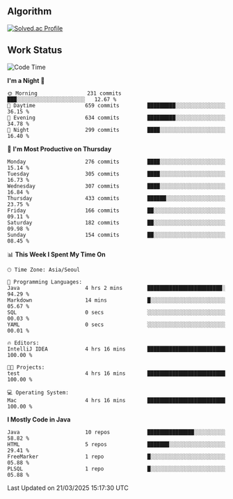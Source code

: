 <!-- 
##  ✨ _Bambee83_ ✨ 

- 🔭 I’m recently studied at Hanghae99
- 🌱 I’m currently learning Java, Spring Boot, MSA
- 🤔 I'm thinking about how to decorate my Git Profile
- 🪹 Fun fact : The beans of Spring Boot are actually coffee beans 

<!-- - 💬 Ask me about ...
- 📫 How to reach me: ...
- 😄 Pronouns: ...
- 👯 I’m looking to collaborate on ...

## 🔧  Technologies & Software Used

<img src="https://img.shields.io/badge/Java-007396?style=flat-round&logo=OpenJDK&logoColor=white"/> <img src="https://img.shields.io/badge/Spring-6DB33F?style=flat-round&logo=spring&logoColor=white"/>   <img src="https://img.shields.io/badge/SpringBoot-6DB33F?style=flat-round&logo=springboot&logoColor=white"/>  <img src="https://img.shields.io/badge/SpringSecurity-6DB33F?style=flat-round&logo=SpringSecurity&logoColor=white"/>   <img src="https://img.shields.io/badge/JSON Web Token-000000?style=flat-round&logo=JSON Web Tokens&logoColor=white"/> 

<img src="https://img.shields.io/badge/github-181717?style=flat-round&logo=github&logoColor=white"/> <img src="https://img.shields.io/badge/git-F05032?style=flat-round&logo=git&logoColor=white"/> <img src="https://img.shields.io/badge/githubactions-2088FF?style=flat-round&logo=githubactions&logoColor=white"/>  <img src="https://img.shields.io/badge/Gradle-02303A?style=flat-round&logo=Gradle&logoColor=white"/>  <img src="https://img.shields.io/badge/IntelliJIDEA-000000?style=flat-round&logo=IntelliJIDEA&logoColor=white"/>  <img src="https://img.shields.io/badge/Postman-FF6C37?style=flat-round&logo=Postman&logoColor=white"/>  <img src="https://img.shields.io/badge/Sourcetree-0052CC?style=flat-round&logo=Sourcetree&logoColor=white"/>

<img src="https://img.shields.io/badge/AmazonS3-569A31?style=flat-round&logo=AmazonS3&logoColor=white"/>  <img src="https://img.shields.io/badge/AmazonEC2-FF9900?style=flat-round&logo=AmazonEC2&logoColor=white"/>  <img src="https://img.shields.io/badge/AmazonRDS-527FFF?style=flat-round&logo=AmazonRDS&logoColor=white"/>  <img src="https://img.shields.io/badge/MySQL-4479A1?style=flat-round&logo=MySQL&logoColor=white"/>  <img src="https://img.shields.io/badge/MongoDB-47A248?style=flat-round&logo=MongoDB&logoColor=white"/> <img src="https://img.shields.io/badge/Ubuntu-E95420?style=flat-round&logo=Ubuntu&logoColor=white"/> <img src="https://img.shields.io/badge/FileZilla-BF0000?style=flat-round&logo=filezilla&logoColor=white"/> <img src="https://img.shields.io/badge/Notion-000000?style=flat-round&logo=Notion&logoColor=white"/> <img src="https://img.shields.io/badge/Slack-F06A6A?style=flat-round&logo=slack&logoColor=white"/>

<img src="https://img.shields.io/badge/AmazonCloudfront-3693F3?style=flat-round&logo=iCloud&logoColor=white"/> <img src="https://img.shields.io/badge/ApacheJMeter-D22128?style=flat-round&logo=apachejmeter&logoColor=white"/> 
 
<!-- Markdown lang
[![Bambee83 Badge](https://img.shields.io/badge/Bambee83'blog-4A154B.svg?&style=for-the-badge&logo=Bloglovin&link=https://blog.naver.com/bambee83)](https://blog.naver.com/bambee83)
## 🚀  GitHub stats & Top Langs
[![Bambee83's GitHub stats-Dark](https://github-readme-stats.vercel.app/api?username=bambee83&show_icons=true&theme=dark#gh-dark-mode-only)]((https://github.com/bambee83/github-readme-stats#gh-dark-mode-only))
![Top Langs-Dark](https://github-readme-stats.vercel.app/api/top-langs/?username=bambee83&layout=compact&theme=dark#gh-dark-mode-only)
## 🐳   Project
[mini project - SeoulCulturePort](https://github.com/event-information)
[clone coding - Instaclone](https://github.com/instaclone8)
[final project - emotrak](https://github.com/EmoTrak)
[![bambee83's wakatime stats](https://github-readme-stats.vercel.app/api/wakatime?username=bambee83)]
 -->
## Algorithm
[![Solved.ac Profile](http://mazassumnida.wtf/api/v2/generate_badge?boj=daj0909)](https://solved.ac/daj0909/)

 
## Work Status
<!--START_SECTION:waka-->
![Code Time](http://img.shields.io/badge/Code%20Time-997%20hrs%2022%20mins-blue)

**I'm a Night 🦉** 

```text
🌞 Morning                231 commits         ███░░░░░░░░░░░░░░░░░░░░░░   12.67 % 
🌆 Daytime                659 commits         █████████░░░░░░░░░░░░░░░░   36.15 % 
🌃 Evening                634 commits         █████████░░░░░░░░░░░░░░░░   34.78 % 
🌙 Night                  299 commits         ████░░░░░░░░░░░░░░░░░░░░░   16.40 % 
```
📅 **I'm Most Productive on Thursday** 

```text
Monday                   276 commits         ████░░░░░░░░░░░░░░░░░░░░░   15.14 % 
Tuesday                  305 commits         ████░░░░░░░░░░░░░░░░░░░░░   16.73 % 
Wednesday                307 commits         ████░░░░░░░░░░░░░░░░░░░░░   16.84 % 
Thursday                 433 commits         ██████░░░░░░░░░░░░░░░░░░░   23.75 % 
Friday                   166 commits         ██░░░░░░░░░░░░░░░░░░░░░░░   09.11 % 
Saturday                 182 commits         ██░░░░░░░░░░░░░░░░░░░░░░░   09.98 % 
Sunday                   154 commits         ██░░░░░░░░░░░░░░░░░░░░░░░   08.45 % 
```


📊 **This Week I Spent My Time On** 

```text
🕑︎ Time Zone: Asia/Seoul

💬 Programming Languages: 
Java                     4 hrs 2 mins        ████████████████████████░   94.29 % 
Markdown                 14 mins             █░░░░░░░░░░░░░░░░░░░░░░░░   05.67 % 
SQL                      0 secs              ░░░░░░░░░░░░░░░░░░░░░░░░░   00.03 % 
YAML                     0 secs              ░░░░░░░░░░░░░░░░░░░░░░░░░   00.01 % 

🔥 Editors: 
IntelliJ IDEA            4 hrs 16 mins       █████████████████████████   100.00 % 

🐱‍💻 Projects: 
test                     4 hrs 16 mins       █████████████████████████   100.00 % 

💻 Operating System: 
Mac                      4 hrs 16 mins       █████████████████████████   100.00 % 
```

**I Mostly Code in Java** 

```text
Java                     10 repos            ███████████████░░░░░░░░░░   58.82 % 
HTML                     5 repos             ███████░░░░░░░░░░░░░░░░░░   29.41 % 
FreeMarker               1 repo              █░░░░░░░░░░░░░░░░░░░░░░░░   05.88 % 
PLSQL                    1 repo              █░░░░░░░░░░░░░░░░░░░░░░░░   05.88 % 
```




 Last Updated on 21/03/2025 15:17:30 UTC
<!--END_SECTION:waka-->
